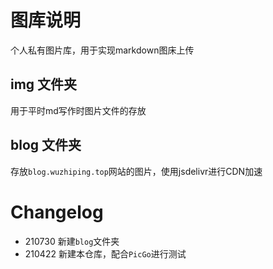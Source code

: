 # 图库说明
个人私有图片库，用于实现markdown图床上传

## img 文件夹
用于平时md写作时图片文件的存放

## blog 文件夹
存放`blog.wuzhiping.top`网站的图片，使用jsdelivr进行CDN加速

# Changelog
- 210730 新建`blog`文件夹
- 210422 新建本仓库，配合`PicGo`进行测试

